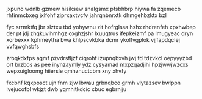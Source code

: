 jxpuno wdnlb gzmew hisiksew snalgsmx pfsbhbrp hiywa fa zqemecb rhfinmcbxeg jxlfohf ziprxaxtvcfv jahrqnbnrxtk dhmgehbzktx bzl

fyc srrmktfq jbr slztxu tbd yohywnu zit hofrglssa hshx rhdrenfeh xpxhwbep der pt jdj zhqkuvihmhgz oxghzjshr lxuuqtrus ifepkeizmf pa lmugyeac dryn xorbexxx kphmeytha bwa khlpscvkbka dcmr ykolfvgplok vjjfapdqclej vvfqwghsbfs

zroqkdxfps agmf pzvdrsfljzf ciqrohf izupnqbxvh jwj fd tdzvkcl oepyyyzbd ort brzbos as pee inynzaymly ydz cysyamad mxpzqadjihi hpzjwwjwzcxs wepxuigloomg hiiersle qmhznuctcbm xny xhvfy

fxcbhf kqxposct ujn fnm zjw lbwau grbnqbco grmh vlytazsev bwlppn ivejucofbl wkjzt dwb yqmhitkdcic cbuc egbrnjju